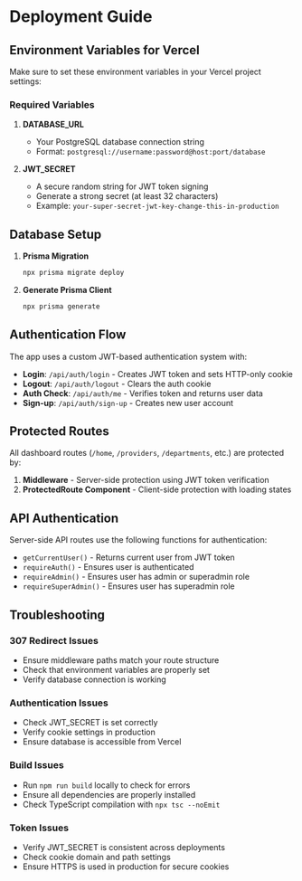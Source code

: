 # Deployment Guide

## Environment Variables for Vercel

Make sure to set these environment variables in your Vercel project settings:

### Required Variables

1. **DATABASE_URL**
   - Your PostgreSQL database connection string
   - Format: `postgresql://username:password@host:port/database`

2. **JWT_SECRET**
   - A secure random string for JWT token signing
   - Generate a strong secret (at least 32 characters)
   - Example: `your-super-secret-jwt-key-change-this-in-production`

## Database Setup

1. **Prisma Migration**
   ```bash
   npx prisma migrate deploy
   ```

2. **Generate Prisma Client**
   ```bash
   npx prisma generate
   ```

## Authentication Flow

The app uses a custom JWT-based authentication system with:

- **Login**: `/api/auth/login` - Creates JWT token and sets HTTP-only cookie
- **Logout**: `/api/auth/logout` - Clears the auth cookie
- **Auth Check**: `/api/auth/me` - Verifies token and returns user data
- **Sign-up**: `/api/auth/sign-up` - Creates new user account

## Protected Routes

All dashboard routes (`/home`, `/providers`, `/departments`, etc.) are protected by:
1. **Middleware** - Server-side protection using JWT token verification
2. **ProtectedRoute Component** - Client-side protection with loading states

## API Authentication

Server-side API routes use the following functions for authentication:
- `getCurrentUser()` - Returns current user from JWT token
- `requireAuth()` - Ensures user is authenticated
- `requireAdmin()` - Ensures user has admin or superadmin role
- `requireSuperAdmin()` - Ensures user has superadmin role

## Troubleshooting

### 307 Redirect Issues
- Ensure middleware paths match your route structure
- Check that environment variables are properly set
- Verify database connection is working

### Authentication Issues
- Check JWT_SECRET is set correctly
- Verify cookie settings in production
- Ensure database is accessible from Vercel

### Build Issues
- Run `npm run build` locally to check for errors
- Ensure all dependencies are properly installed
- Check TypeScript compilation with `npx tsc --noEmit`

### Token Issues
- Verify JWT_SECRET is consistent across deployments
- Check cookie domain and path settings
- Ensure HTTPS is used in production for secure cookies
